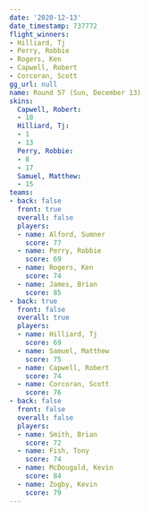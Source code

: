```yaml
---
date: '2020-12-13'
date_timestamp: 737772
flight_winners:
- Hilliard, Tj
- Perry, Robbie
- Rogers, Ken
- Capwell, Robert
- Corcoran, Scott
gg_url: null
name: Round 57 (Sun, December 13)
skins:
  Capwell, Robert:
  - 18
  Hilliard, Tj:
  - 1
  - 13
  Perry, Robbie:
  - 8
  - 17
  Samuel, Matthew:
  - 15
teams:
- back: false
  front: true
  overall: false
  players:
  - name: Alford, Sumner
    score: 77
  - name: Perry, Robbie
    score: 69
  - name: Rogers, Ken
    score: 74
  - name: James, Brian
    score: 85
- back: true
  front: false
  overall: true
  players:
  - name: Hilliard, Tj
    score: 69
  - name: Samuel, Matthew
    score: 75
  - name: Capwell, Robert
    score: 74
  - name: Corcoran, Scott
    score: 76
- back: false
  front: false
  overall: false
  players:
  - name: Smith, Brian
    score: 72
  - name: Fish, Tony
    score: 74
  - name: McDougald, Kevin
    score: 84
  - name: Zogby, Kevin
    score: 79
---
```

